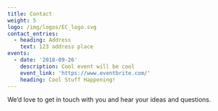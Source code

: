```yaml
---
title: Contact
weight: 5
logo: /img/logos/EC_logo.svg
contact_entries:
  - heading: Address
    text: 123 address place
events:
  - date: '2018-09-26'
    description: Cool event will be cool
    event_link: 'https://www.eventbrite.com/'
    heading: Cool Stuff Happening!
---
```


We’d love to get in touch with you and hear your ideas and
questions.
